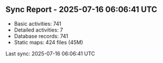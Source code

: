 ## Sync Report - 2025-07-16 06:06:41 UTC

- Basic activities: 741
- Detailed activities: 7
- Database records: 741
- Static maps: 424 files (45M)

Last sync: 2025-07-16 06:06:41 UTC
